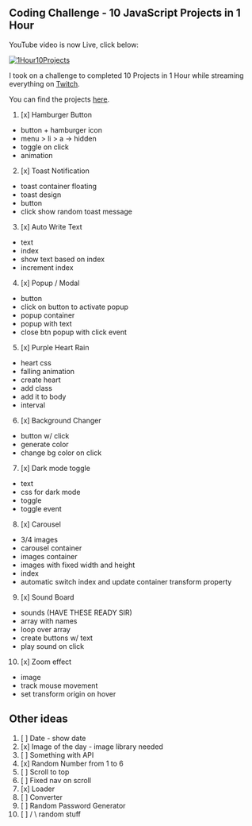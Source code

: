 ## Coding Challenge - 10 JavaScript Projects in 1 Hour

YouTube video is now Live, click below:

[![1Hour10Projects](1Hour10Projects.png)](https://www.youtube.com/watch?v=8GPPJpiLqHk)

I took on a challenge to completed 10 Projects in 1 Hour while streaming everything on [Twitch](https://twitch.tv/florinpop17).

You can find the projects [here](https://khalidmesbah.github.io/10-projects-1-hour/).

1. [x] Hamburger Button

-   button + hamburger icon
-   menu > li > a -> hidden
-   toggle on click
-   animation

2. [x] Toast Notification

-   toast container floating
-   toast design
-   button
-   click show random toast message

3. [x] Auto Write Text

-   text
-   index
-   show text based on index
-   increment index

4. [x] Popup / Modal

-   button
-   click on button to activate popup
-   popup container
-   popup with text
-   close btn popup with click event

5. [x] Purple Heart Rain

-   heart css
-   falling animation
-   create heart
-   add class
-   add it to body
-   interval

6. [x] Background Changer

-   button w/ click
-   generate color
-   change bg color on click

7. [x] Dark mode toggle

-   text
-   css for dark mode
-   toggle
-   toggle event

8. [x] Carousel

-   3/4 images
-   carousel container
-   images container
-   images with fixed width and height
-   index
-   automatic switch index and update container transform property

9. [x] Sound Board

-   sounds (HAVE THESE READY SIR)
-   array with names
-   loop over array
-   create buttons w/ text
-   play sound on click

10. [x] Zoom effect

-   image
-   track mouse movement
-   set transform origin on hover

## Other ideas

1. [ ] Date - show date
2. [x] Image of the day - image library needed
3. [ ] Something with API
4. [x] Random Number from 1 to 6
5. [ ] Scroll to top
6. [ ] Fixed nav on scroll
7. [x] Loader
8. [ ] Converter
9. [ ] Random Password Generator
10. [ ] / \ random stuff

